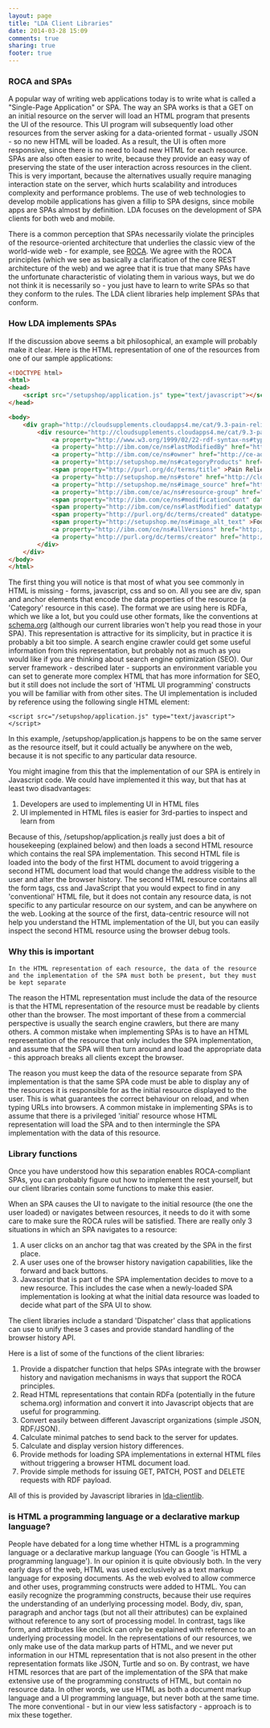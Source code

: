 ```yaml
---
layout: page
title: "LDA Client Libraries"
date: 2014-03-28 15:09
comments: true
sharing: true
footer: true
---
```

### ROCA and SPAs
A popular way of writing web applications today is to write what is called a "Single-Page Application" or SPA. The way an SPA works is that a GET on an initial resource on the server will load an HTML program that presents the UI of the resource. This UI program will subsequently load other resources from the server asking for a data-oriented format - usually JSON - so no new HTML will be loaded. As a result, the UI is often more responsive, since there is no need to load new HTML for each resource. SPAs are also often easier to write, because they provide an easy way of preserving the state of the user interaction across resources in the client. This is very important, because the alternatives usually require managing interaction state on the server, which hurts scalability and introduces complexity and performance problems. The use of web technologies to develop mobile applications has given a fillip to SPA designs, since mobile apps are SPAs almost by definition. LDA focuses on the development of SPA clients for both web and mobile.

There is a common perception that SPAs necessarily violate the principles of the resource-oriented architecture that underlies the classic view of the world-wide web - for example, see [ROCA](http://roca-style.org/). We agree with the ROCA principles (which we see as basically a clarification of the core REST architecture of the web) and we agree that it is true that many SPAs have the unfortunate characteristic of violating them in various ways, but we do not think it is necessarily so - you just have to learn to write SPAs so that they conform to the rules. The LDA client libraries help implement SPAs that conform.

### How LDA implements SPAs

If the discussion above seems a bit philosophical, an example will probably make it clear. Here is the HTML representation of one of the resources from one of our sample applications:

```html
<!DOCTYPE html>
<html>
<head>
    <script src="/setupshop/application.js" type="text/javascript"></script>
</head>

<body>
    <div graph="http://cloudsupplements.cloudapps4.me/cat/9.3-pain-relief">
        <div resource="http://cloudsupplements.cloudapps4.me/cat/9.3-pain-relief">
            <a property="http://www.w3.org/1999/02/22-rdf-syntax-ns#type" href="http://setupshop.me/ns#Category" ></a>
            <a property="http://ibm.com/ce/ns#lastModifiedBy" href="http://ce-admin-user.name" ></a>
            <a property="http://ibm.com/ce/ns#owner" href="http://ce-admin-user.name" ></a>
            <a property="http://setupshop.me/ns#categoryProducts" href="http://cloudsupplements.cloudapps4.me/cat/9.3-pain-relief/products" ></a>
            <span property="http://purl.org/dc/terms/title" >Pain Relief</span>
            <a property="http://setupshop.me/ns#store" href="http://cloudsupplements.cloudapps4.me/cat/9.4" ></a>
            <a property="http://setupshop.me/ns#image_source" href="http://www.vitalmaxvitamins.com/2011/wp-content/uploads/wpstorecart/foot-balm-new.jpg" ></a>
            <a property="http://ibm.com/ce/ac/ns#resource-group" href="http://cloudsupplements.cloudapps4.me/" ></a>
            <span property="http://ibm.com/ce/ns#modificationCount" datatype="http://www.w3.org/2001/XMLSchema#integer" >0</span>
            <span property="http://ibm.com/ce/ns#lastModified" datatype="http://www.w3.org/2001/XMLSchema#dateTime" >2014-01-15T14:15:41.797000+00:00</span>
            <span property="http://purl.org/dc/terms/created" datatype="http://www.w3.org/2001/XMLSchema#dateTime" >2014-01-15T14:15:41.797000+00:00</span>
            <span property="http://setupshop.me/ns#image_alt_text" >Foot Balm relieves dry-- cracked-- itchy painful feet. Free Shipping On Orders Over $75</span>
            <a property="http://ibm.com/ce/ns#allVersions" href="http://cloudsupplements.cloudapps4.me/cat/9.3-pain-relief/allVersions" ></a>
            <a property="http://purl.org/dc/terms/creator" href="http://ce-admin-user.name" ></a>
        </div>
    </div>
</body>
</html>
```

The first thing you will notice is that most of what you see commonly in HTML is missing - forms, javascript, css and so on. All you see are div, span and anchor elements that encode the data properties of the resource (a 'Category' resource in this case). The format we are using here is RDFa, which we like a lot, but you could use other formats, like the conventions at [schema.org](https://schema.org/) (although our current libraries won't help you read those in your SPA). This representation is attractive for its simplicity, but in practice it is probably a bit too simple. A search engine crawler could get some useful information from this representation, but probably not as much as you would like if you are thinking about search engine optimization (SEO). Our server framework - described later - supports an environment variable you can set to generate more complex HTML that has more information for SEO, but it still does not include the sort of 'HTML UI programming' constructs you will be familiar with from other sites. The UI implementation is included by reference using the following single HTML element:

```
<script src="/setupshop/application.js" type="text/javascript"></script>
```

In this example, /setupshop/application.js happens to be on the same server as the resource itself, but it could actually be anywhere on the web, because it is not specific to any particular data resource.

You might imagine from this that the implementation of our SPA is entirely in Javascript code. We could have implemented it this way, but that has at least two disadvantages:

  1. Developers are used to implementing UI in HTML files
  2. UI implemented in HTML files is easier for 3rd-parties to inspect and learn from

Because of this, /setupshop/application.js really just does a bit of housekeeping (explained below) and then loads a second HTML resource which contains the real SPA implementation. This second HTML file is loaded into the body of the first HTML document to avoid triggering a second HTML document load that would change the address visible to the user and alter the browser history. The second HTML resource contains all the form tags, css and JavaScript that you would expect to find in any 'conventional' HTML file, but it does not contain any resource data, is not specific to any particular resource on our system, and can be anywhere on the web. Looking at the source of the first, data-centric resource will not help you understand the HTML implementation of the UI, but you can easily inspect the second HTML resource using the browser debug tools.

### Why this is important
`
In the HTML representation of each resource, the data of the resource and the implementation of the SPA must both be present, but they must be kept separate
`

The reason the HTML representation must include the data of the resource is that the HTML representation of the resource must be readable by clients other than the browser. The most important of these from a commercial perspective is usually the search engine crawlers, but there are many others.  A common mistake when implementing SPAs is to have an HTML representation of the resource that only includes the SPA implementation, and assume that the SPA will then turn around and load the appropriate data - this approach breaks all clients except the browser.

The reason you must keep the data of the resource separate from SPA implementation is that the same SPA code must be able to display any of the resources it is responsible for as the initial resource displayed to the user. This is what guarantees the correct behaviour on reload, and when typing URLs into browsers. A common mistake in implementing SPAs is to assume that there is a privileged 'initial' resource whose HTML representation will load the SPA and to then intermingle the SPA implementation with the data of this resource.

### Library functions

Once you have understood how this separation enables ROCA-compliant SPAs, you can probably figure out how to implement the rest yourself, but our client libraries contain some functions to make this easier.

When an SPA causes the UI to navigate to the initial resource (the one the user loaded) or navigates between resources, it needs to do it with some care to make sure the ROCA rules will be satisfied. There are really only 3 situations in which an SPA navigates to a resource:

  1. A user clicks on an anchor tag that was created by the SPA in the first place.
  2. A user uses one of the browser history navigation capabilities, like the forward and back buttons.
  3. Javascript that is part of the SPA implementation decides to move to a new resource. This includes the case when a newly-loaded SPA implementation is looking at what the initial data resource was loaded to decide what part of the SPA UI to show.

The client libraries include a standard 'Dispatcher' class that applications can use to unify these 3 cases and provide standard handling of the browser history API.

Here is a list of some of the functions of the client libraries:

1. Provide a dispatcher function that helps SPAs integrate with the browser history and navigation mechanisms in ways that support the ROCA principles.
2. Read HTML representations that contain RDFa (potentially in the future schema.org) information and convert it into Javascript objects that are useful for programming.
3. Convert easily between different Javascript organizations (simple JSON, RDF/JSON).
4. Calculate minimal patches to send back to the server for updates.
5. Calculate and display version history differences.
6. Provide methods for loading SPA implementations in external HTML files without triggering a browser HTML document load.
7. Provide simple methods for issuing GET, PATCH, POST and DELETE requests with RDF payload.

All of this is provided by Javascript libraries in [lda-clientlib](https://github.com/davetropeano/lda-clientlib).

### is HTML a programming language or a declarative markup language?

People have debated for a long time whether HTML is a programming language or a declarative markup language (You can Google 'is HTML a programming language'). In our opinion it is quite obviously both. In the very early days of the web, HTML was used exclusively as a text markup language for exposing documents. As the web evolved to allow commerce and other uses, programming constructs were added to HTML. You can easily recognize the programming constructs, because their use requires the understanding of an underlying processing model. Body, div, span, paragraph and anchor tags (but not all their attributes) can be explained without reference to any sort of processing model. In contrast, tags like form, and attributes like onclick can only be explained with reference to an underlying processing model. In the representations of our resources, we only make use of the data markup parts of HTML, and we never put information in our HTML representation that is not also present in the other representation formats like JSON, Turtle and so on. By contrast, we have HTML resorces that are part of the implementation of the SPA that make extensive use of the programming constructs of HTML, but contain no resource data. In other words, we use HTML as both a document markup language and a UI programming language, but never both at the same time. The more conventional - but in our view less satisfactory - approach is to mix these together.
